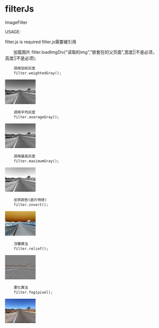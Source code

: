 # filterJs
ImageFilter

USAGE:

filter.js is required
filter.js需要被引用

        加载图片
        filter.loadImgDiv("读取的img","嵌套在的父页面",宽度||不是必须，高度||不是必须);

        调用加权灰度
        filter.weightedGray();
<img src="https://raw.githubusercontent.com/danielvs123/filterJs/master/demo/weighted.jpeg" width = "20%;" />

        调用平均灰度
        filter.averageGray();
<img src="https://raw.githubusercontent.com/danielvs123/filterJs/master/demo/average.jpeg" width = "20%;" />

        调用最高灰度
        filter.maximumGray();
<img src="https://raw.githubusercontent.com/danielvs123/filterJs/master/demo/maximum.jpeg" width = "20%;" />

        反转颜色(底片特效)
        filter.invert();
<img src="https://raw.githubusercontent.com/danielvs123/filterJs/master/demo/invert.jpeg" width = "20%;" />

        浮雕算法
        filter.relief();
<img src="https://raw.githubusercontent.com/danielvs123/filterJs/master/demo/relief.jpeg" width = "20%;" />

        雾化算法
        filter.fog(pixel);
<img src="https://raw.githubusercontent.com/danielvs123/filterJs/master/demo/fog.jpeg" width = "20%;" />
